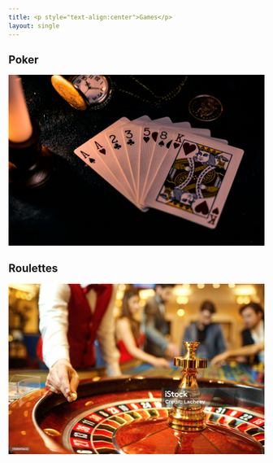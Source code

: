 ```yaml
--- 
title: <p style="text-align:center">Games</p>
layout: single 
---
```


## Poker
![Poker](/assets/images/poker.jpg)
## Roulettes
![Roulette](/assets/images/roulette1.jpg)

